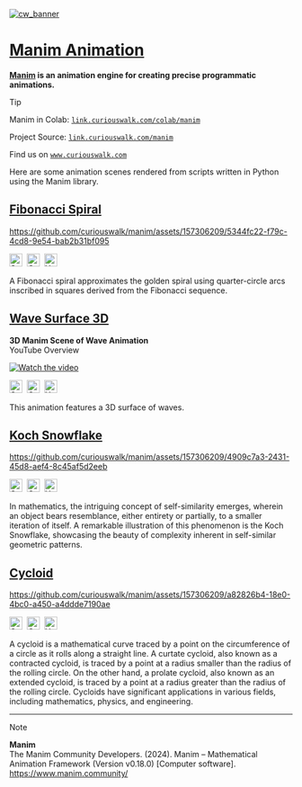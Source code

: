 [![cw_banner](https://github.com/curiouswalk/manim/assets/157306209/a20ef04c-9e8c-422f-97a7-27f78599dcd8)](https://www.curiouswalk.com)

# [Manim Animation](source)

**[Manim](https://www.manim.community/) is an animation engine for creating precise programmatic animations.**

> [!TIP]
> Manim in Colab: [`link.curiouswalk.com/colab/manim`](https://link.curiouswalk.com/colab/manim)
> 
> Project Source: [`link.curiouswalk.com/manim`](https://link.curiouswalk.com/manim)
> 
> Find us on [`www.curiouswalk.com`](https://www.curiouswalk.com)

Here are some animation scenes rendered from scripts written in Python using the Manim library.

## [Fibonacci Spiral](source/fibonacci_spiral)

https://github.com/curiouswalk/manim/assets/157306209/5344fc22-f79c-4cd8-9e54-bab2b31bf095

<p><a href="https://github.com/curiouswalk/manim/tree/main/source/fibonacci_spiral">
            <img src="https://img.shields.io/badge/Source-link?style=plastic&logo=github&logoColor=white&labelColor=grey&color=green" height="23"
            alt="Source"></a>&nbsp;
<a href="https://colab.research.google.com/github/curiouswalk/manim/blob/main/source/fibonacci_spiral/fibonacci_spiral.ipynb">
            <img src="https://img.shields.io/badge/Colab-Colab?style=plastic&logo=googlecolab&labelColor=grey&color=blue" height="23"
            alt="Colab"></a>&nbsp;
<a href="https://youtu.be/G9noslOdvMQ">
            <img src="https://img.shields.io/badge/YouTube-link?style=plastic&logo=youtube&logoColor=red&labelColor=grey&color=red" height="23"
            alt="YouTube"></a>&nbsp;</p>

A Fibonacci spiral approximates the golden spiral using quarter-circle arcs inscribed in squares derived from the Fibonacci sequence.

## [Wave Surface 3D](source/wave_surface_3d)

**3D Manim Scene of Wave Animation**<br>
YouTube Overview

[![Watch the video](https://img.youtube.com/vi/x7mstFh2R3s/maxresdefault.jpg)](https://youtu.be/x7mstFh2R3s)

<p><a href="https://github.com/curiouswalk/manim/tree/main/source/wave_surface_3d">
            <img src="https://img.shields.io/badge/Source-link?style=plastic&logo=github&logoColor=white&labelColor=grey&color=green" height="23"
            alt="Source"></a>&nbsp;
<a href="https://colab.research.google.com/github/curiouswalk/manim/blob/main/source/wave_surface_3d/wave_surface_3d.ipynb">
            <img src="https://img.shields.io/badge/Colab-Colab?style=plastic&logo=googlecolab&labelColor=grey&color=blue" height="23"
            alt="Colab"></a>&nbsp;
<a href="https://youtu.be/x7mstFh2R3s">
            <img src="https://img.shields.io/badge/YouTube-link?style=plastic&logo=youtube&logoColor=red&labelColor=grey&color=red" height="23"
            alt="YouTube"></a>&nbsp;</p>

This animation features a 3D surface of waves.

## [Koch Snowflake](source/koch_snowflake)

https://github.com/curiouswalk/manim/assets/157306209/4909c7a3-2431-45d8-aef4-8c45af5d2eeb

<p><a href="https://github.com/curiouswalk/manim/tree/main/source/koch_snowflake">
            <img src="https://img.shields.io/badge/Source-link?style=plastic&logo=github&logoColor=white&labelColor=grey&color=green" height="23"
            alt="Source"></a>&nbsp;
<a href="https://colab.research.google.com/github/curiouswalk/manim/blob/main/source/koch_snowflake/koch_snowflake.ipynb">
            <img src="https://img.shields.io/badge/Colab-Colab?style=plastic&logo=googlecolab&labelColor=grey&color=blue" height="23"
            alt="Colab"></a>&nbsp;
<a href="https://youtu.be/LD-S-7ZHgmI">
            <img src="https://img.shields.io/badge/YouTube-link?style=plastic&logo=youtube&logoColor=red&labelColor=grey&color=red" height="23"
            alt="YouTube"></a>&nbsp;</p>

In mathematics, the intriguing concept of self-similarity emerges, wherein an object bears resemblance, either entirety or partially, to a smaller iteration of itself. A remarkable illustration of this phenomenon is the Koch Snowflake, showcasing the beauty of complexity inherent in self-similar geometric patterns.

## [Cycloid](source/cycloid)

https://github.com/curiouswalk/manim/assets/157306209/a82826b4-18e0-4bc0-a450-a4ddde7190ae

<p><a href="https://github.com/curiouswalk/manim/tree/main/source/cycloid">
            <img src="https://img.shields.io/badge/Source-link?style=plastic&logo=github&logoColor=white&labelColor=grey&color=green" height="23"
            alt="Source"></a>&nbsp;
<a href="https://colab.research.google.com/github/curiouswalk/manim/blob/main/source/cycloid/cycloid.ipynb">
            <img src="https://img.shields.io/badge/Colab-Colab?style=plastic&logo=googlecolab&labelColor=grey&color=blue" height="23"
            alt="Colab"></a>&nbsp;
<a href="https://youtu.be/-H7CzIGcQk4">
            <img src="https://img.shields.io/badge/YouTube-link?style=plastic&logo=youtube&logoColor=red&labelColor=grey&color=red" height="23"
            alt="YouTube"></a>&nbsp;</p>

A cycloid is a mathematical curve traced by a point on the circumference of a circle as it rolls along a straight line. A curtate cycloid, also known as a contracted cycloid, is traced by a point at a radius smaller than the radius of the rolling circle. On the other hand, a prolate cycloid, also known as an extended cycloid, is traced by a point at a radius greater than the radius of the rolling circle. Cycloids have significant applications in various fields, including mathematics, physics, and engineering.

-----

> [!NOTE]
> **Manim**<br>
> The Manim Community Developers. (2024). Manim – Mathematical Animation Framework (Version v0.18.0) [Computer software]. https://www.manim.community/
>
